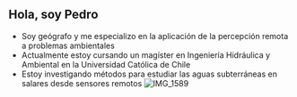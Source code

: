## Hola, soy Pedro

- Soy geógrafo y me especializo en la aplicación de la percepción remota a problemas ambientales
- Actualmente estoy cursando un magíster en Ingeniería Hidráulica y Ambiental en la Universidad Católica de Chile
- Estoy investigando métodos para estudiar las aguas subterráneas en salares desde sensores remotos
![IMG_1589](https://github.com/user-attachments/assets/c69f77d4-c945-4c64-b6db-348759fa15ea)
